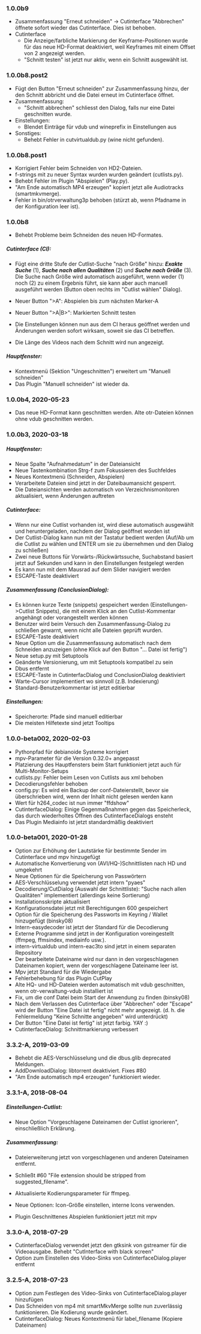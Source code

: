 ### 1.0.0b9
* Zusammenfassung "Erneut schneiden" -> Cutinterface "Abbrechen" öffnete sofort
  wieder das Cutinterface. Dies ist behoben.
* Cutinterface
  - Die Anzeige/farbliche Markierung der Keyframe-Positionen wurde für das neue
    HD-Format deaktiviert, weil Keyframes mit einem Offset von 2 angezeigt werden.
  - "Schnitt testen" ist jetzt nur aktiv, wenn ein Schnitt ausgewählt ist.

### 1.0.0b8.post2
* Fügt den Button "Erneut schneiden" zur Zusammenfassung hinzu, der den Schnitt
  abbricht und die Datei erneut im Cutinterface öffnet.
* Zusammenfassung:
  - "Schnitt abbrechen" schliesst den Dialog, falls nur eine Datei geschnitten
    wurde.
* Einstellungen:
  - Blendet Einträge für vdub und wineprefix in Einstellungen aus
* Sonstiges:
  - Behebt Fehler in cutvirtualdub.py (wine nicht gefunden).

### 1.0.0b8.post1
* Korrigiert Fehler beim Schneiden von HD2-Dateien.
* f-strings mit zu neuer Syntax wurden wurden geändert (cutlists.py).
* Behebt Fehler im Plugin "Abspielen" (Play.py).
* "Am Ende automatisch MP4 erzeugen" kopiert jetzt alle Audiotracks (smartmkvmerge).
* Fehler in bin/otrverwaltung3p behoben (stürzt ab, wenn Pfadname in der Konfiguration leer ist).

### 1.0.0b8

* Behebt Probleme beim Schneiden des neuen HD-Formates.

##### Cutinterface (CI):
* Fügt eine dritte Stufe der Cutlist-Suche "nach Größe" hinzu:
  _**Exakte Suche**_ (1), _**Suche nach allen Qualitäten**_ (2) und _**Suche
  nach Größe**_ (3). Die Suche nach Größe wird automatisch ausgeführt, wenn weder
  (1) noch (2) zu einem Ergebnis führt, sie kann aber auch manuell ausgeführt
  werden (Button oben rechts im "Cutlist wählen" Dialog).

* Neuer Button ">A": Abspielen bis zum nächsten Marker-A
* Neuer Button ">A|B>": Markierten Schnitt testen
* Die Einstellungen können nun aus dem CI heraus geöffnet werden und
  Änderungen werden sofort wirksam, soweit sie das CI betreffen.
* Die Länge des Videos nach dem Schnitt wird nun angezeigt.

##### Hauptfenster:
* Kontextmenü (Sektion "Ungeschnitten") erweitert um "Manuell schneiden"
* Das Plugin "Manuell schneiden" ist wieder da.

### 1.0.0b4, 2020-05-23
* Das neue HD-Format kann geschnitten werden. Alte otr-Dateien können ohne
  vdub geschnitten werden.

### 1.0.0b3, 2020-03-18

##### Hauptfenster:
* Neue Spalte "Aufnahmedatum" in der Dateiansicht
* Neue Tastenkombination Strg-f zum Fokussieren des Suchfeldes
* Neues Kontextmenü (Schneiden, Abspielen)
* Verarbeitete Dateien sind jetzt in der Dateibaumansicht gesperrt.
* Die Dateiansichten werden automatisch von Verzeichnismonitoren aktualisiert,
  wenn Änderungen auftreten

##### Cutinterface:
* Wenn nur eine Cutlist vorhanden ist, wird diese automatisch
  ausgewählt und heruntergeladen, nachdem der Dialog geöffnet worden ist
* Der Cutlist-Dialog kann nun mit der Tastatur bedient werden (Auf/Ab
  um die Cutlist zu wählen und ENTER um sie zu übernehmen und den
  Dialog zu schließen)
* Zwei neue Buttons für Vorwärts-/Rückwärtssuche, Suchabstand basiert
  jetzt auf Sekunden und kann in den Einstellungen festgelegt werden
* Es kann nun mit dem Mausrad auf dem Slider navigiert werden
* ESCAPE-Taste deaktiviert

##### Zusammenfassung (ConclusionDialog):
* Es können kurze Texte (snippets) gespeichert werden (Einstellungen->Cutlist
  Snippets), die mit einem Klick an den Cutlist-Kommentar angehängt oder
  vorangestellt werden können
* Benutzer wird beim Versuch den Zusammenfassung-Dialog zu schließen gewarnt,
  wenn nicht alle Dateien geprüft wurden.
* ESCAPE-Taste deaktiviert
* Neue Option um die Zusammenfassung automatisch nach dem Schneiden anzuzeigen
  (ohne Klick auf den Button "... Datei ist fertig")
* Neue setup.py mit Setuptools
* Geänderte Versionierung, um mit Setuptools kompatibel zu sein
* Dbus entfernt
* ESCAPE-Taste in CutinterfacDialog und ConclusionDialog deaktiviert
* Warte-Cursor implementiert wo sinnvoll (z.B. Indexierung)
* Standard-Benutzerkommentar ist jetzt editierbar

##### Einstellungen:
* Speicherorte: Pfade sind manuell editierbar
* Die meisten Hilfetexte sind jetzt Tooltips

### 1.0.0-beta002, 2020-02-03

* Pythonpfad für debianoide Systeme korrigiert
* mpv-Parameter für die Version 0.32.0+ angepasst
* Platzierung des Hauptfensters beim Start funktioniert jetzt auch für
  Multi-Monitor-Setups
* cutlists.py: Fehler beim Lesen von Cutlists aus xml behoben
* Decodierungsfehler behoben
* config.py: Es wird ein Backup der conf-Dateierstellt, bevor sie überschrieben
  wird, wenn der Inhalt nicht gelesen werden kann
* Wert für h264_codec ist nun immer "ffdshow"
* CutinterfaceDialog: Einige Gegenmaßnahmen gegen das Speicherleck, das durch
  wiederholtes Öffnen des CutinterfaceDialogs ensteht
* Das Plugin Mediainfo ist jetzt standardmäßig deaktiviert

### 1.0.0-beta001, 2020-01-28

* Option zur Erhöhung der Lautstärke für bestimmte Sender im Cutinterface
  und mpv hinzugefügt
* Automatische Konvertierung von (AVI/HQ-)Schnittlisten nach HD und umgekehrt
* Neue Optionen für die Speicherung von Passwörtern
* AES-Verschlüsselung verwendet jetzt intern "pyaes"
* Decodierung/CutDialog (Auswahl der Schnittliste): "Suche nach allen
  Qualitäten" implementiert (allerdings keine Sortierung)
* Installationsskripte aktualisiert
* Konfigurationsdatei jetzt mit Berechtigungen 600 gespeichert
* Option für die Speicherung des Passworts im Keyring / Wallet hinzugefügt
  (binsky08)
* Intern-easydecoder ist jetzt der Standard für die Decodierung
* Externe Programme sind jetzt in der Konfiguration voreingestellt (ffmpeg,
  ffmsindex, mediainfo usw.).
* intern-virtualdub und intern-eac3to sind jetzt in einem separaten Repository
* Der bearbeitete Dateiname wird nur dann in den vorgeschlagenen Dateinamen
  kopiert, wenn der vorgeschlagene Dateiname leer ist.
* Mpv jetzt Standard für die Wiedergabe
* Fehlerbehebung für das Plugin CutPlay
* Alte HQ- und HD-Dateien werden automatisch mit vdub geschnitten, wenn
  otr-verwaltung-vdub installiert ist
* Fix, um die conf Datei beim Start der Anwendung zu finden (binsky08)
* Nach dem Verlassen des Cutinterface über "Abbrechen" oder "Escape" wird der
  Button "Eine Datei ist fertig" nicht mehr angezeigt. (d. h. die Fehlermeldung
  "Keine Schnitte angegeben" wird unterdrückt)
* Der Button "Eine Datei ist fertig" ist jetzt farbig. YAY :)
* CutinterfaceDialog: Schnittmarkierung verbessert

### 3.3.2-A, 2019-03-09

* Behebt die AES-Verschlüsselung und die dbus.glib deprecated Meldungen.
* AddDownloadDialog: libtorrent deaktiviert. Fixes #80
* "Am Ende automatisch mp4 erzeugen" funktioniert wieder.

### 3.3.1-A, 2018-08-04

##### Einstellungen-Cutlist:
* Neue Option "Vorgeschlagene Dateinamen der Cutlist ignorieren", einschließlich
  Erklärung.

##### Zusammenfassung:
* Dateierweiterung jetzt von vorgeschlagenen und anderen Dateinamen entfernt.
* Schließt #60 "File extension should be stripped from suggested_filename".

* Aktualisierte Kodierungsparameter für ffmpeg.
* Neue Optionen: Icon-Größe einstellen, interne Icons verwenden.
* Plugin Geschnittenes Abspielen funktioniert jetzt mit mpv

### 3.3.0-A, 2018-07-29

* CutinterfaceDialog verwendet jetzt den gtksink von gstreamer für die
  Videoausgabe. Behebt "CutInterface with black screen"
* Option zum Einstellen des Video-Sinks von CutinterfaceDialog.player entfernt

### 3.2.5-A, 2018-07-23

* Option zum Festlegen des Video-Sinks von CutinterfaceDialog.player hinzufügen
* Das Schneiden von mp4 mit smartMkvMerge sollte nun zuverlässig funktionieren.
  Die Kodierung wurde geändert.
* CutinterfaceDialog: Neues Kontextmenü für label_filename (Kopiere Dateinamen)
